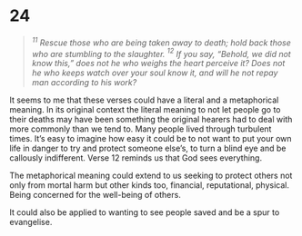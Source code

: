 # 24

> *$^{11}$ Rescue those who are being taken away to death;
  hold back those who are stumbling to the slaughter.
  $^{12}$ If you say, “Behold, we did not know this,”
  does not he who weighs the heart perceive it?
  Does not he who keeps watch over your soul know it,
  and will he not repay man according to his work?*  

It seems to me that these verses could have a literal and a metaphorical meaning. In its original context the literal meaning to not let people go to their deaths may have been something the original hearers had to deal with more commonly than we tend to. Many people lived through turbulent times. It’s easy to imagine how easy it could be to not want to put your own life in danger to try and protect someone else’s, to turn a blind eye and be callously indifferent. Verse 12 reminds us that God sees everything. 

The metaphorical meaning could extend to us seeking to protect others not only from mortal harm but other kinds too, financial, reputational, physical. Being concerned for the well-being of others. 

It could also be applied to wanting to see people saved and be a spur to evangelise.
